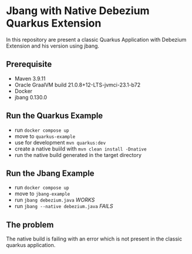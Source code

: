 # Jbang with Native Debezium Quarkus Extension

In this repository are present a classic Quarkus Application with Debezium Extension and his version using jbang.


## Prerequisite

- Maven 3.9.11
- Oracle GraalVM build 21.0.8+12-LTS-jvmci-23.1-b72
- Docker
- jbang 0.130.0

## Run the Quarkus Example

- run `docker compose up`
- move to `quarkus-example`
- use for development `mvn quarkus:dev`
- create a native buiild with `mvn clean install -Dnative`
- run the native build generated in the target directory

## Run the Jbang Example

- run `docker compose up`
- move to `jbang-example`
- run `jbang debezium.java` *WORKS*
- run `jbang --native debezium.java` *FAILS*

## The problem

The native build is failing with an error which is not present in the classic quarkus application.